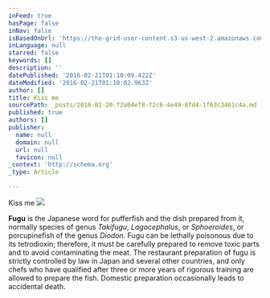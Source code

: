 ```yaml
---
inFeed: true
hasPage: false
inNav: false
isBasedOnUrl: 'https://the-grid-user-content.s3-us-west-2.amazonaws.com/05648665-caaf-4384-8428-3b5fc08d4f12.png'
inLanguage: null
starred: false
keywords: []
description: ''
datePublished: '2016-02-21T01:10:09.422Z'
dateModified: '2016-02-21T01:10:02.963Z'
author: []
title: Kiss me
sourcePath: _posts/2016-02-20-f2a04ef8-f2c6-4e49-8fd4-1f63c3461c4a.md
published: true
authors: []
publisher:
  name: null
  domain: null
  url: null
  favicon: null
_context: 'http://schema.org'
_type: Article

---
```

Kiss me
![](https://the-grid-user-content.s3-us-west-2.amazonaws.com/05648665-caaf-4384-8428-3b5fc08d4f12.png)

**Fugu** is the Japanese word for pufferfish and the dish prepared from it, normally species of genus _Takifugu_, _Lagocephalus_, or _Sphoeroides_, or porcupinefish of the genus _Diodon_. Fugu can be lethally poisonous due to its tetrodioxin; therefore, it must be carefully prepared to remove toxic parts and to avoid contaminating the meat. The restaurant preparation of fugu is strictly controlled by law in 
Japan and several other countries, and only chefs who have qualified 
after three or more years of rigorous training are allowed to prepare 
the fish. Domestic preparation occasionally leads to accidental death.